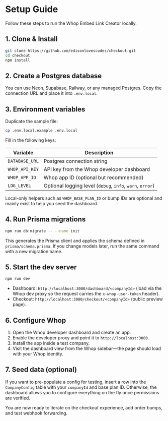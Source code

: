 # Setup Guide

Follow these steps to run the Whop Embed Link Creator locally.

## 1. Clone & Install

```bash
git clone https://github.com/edisonlovescodes/checkout.git
cd checkout
npm install
```

## 2. Create a Postgres database

You can use Neon, Supabase, Railway, or any managed Postgres. Copy the connection URL and place it
into `.env.local`.

## 3. Environment variables

Duplicate the sample file:

```bash
cp .env.local.example .env.local
```

Fill in the following keys:

| Variable        | Description                                            |
| --------------- | ------------------------------------------------------ |
| `DATABASE_URL`  | Postgres connection string                             |
| `WHOP_API_KEY`  | API key from the Whop developer dashboard               |
| `WHOP_APP_ID`   | Whop app ID (optional but recommended)                 |
| `LOG_LEVEL`     | Optional logging level (`debug`, `info`, `warn`, `error`)|

Local-only helpers such as `WHOP_BASE_PLAN_ID` or bump IDs are optional and mainly exist to help you
seed the dashboard.

## 4. Run Prisma migrations

```bash
npm run db:migrate -- --name init
```

This generates the Prisma client and applies the schema defined in `prisma/schema.prisma`. If you
change models later, run the same command with a new migration name.

## 5. Start the dev server

```bash
npm run dev
```

- Dashboard: `http://localhost:3000/dashboard/<companyId>` (load via the Whop dev proxy so the
  request carries the `x-whop-user-token` header).
- Checkout: `http://localhost:3000/checkout/<companyId>` (public preview page).

## 6. Configure Whop

1. Open the Whop developer dashboard and create an app.
2. Enable the developer proxy and point it to `http://localhost:3000`.
3. Install the app inside a test company.
4. Visit the dashboard view from the Whop sidebar—the page should load with your Whop identity.

## 7. Seed data (optional)

If you want to pre-populate a config for testing, insert a row into the `CompanyConfig` table with
your `companyId` and base plan ID. Otherwise, the dashboard allows you to configure everything on the
fly once permissions are verified.

You are now ready to iterate on the checkout experience, add order bumps, and test webhook
forwarding.
